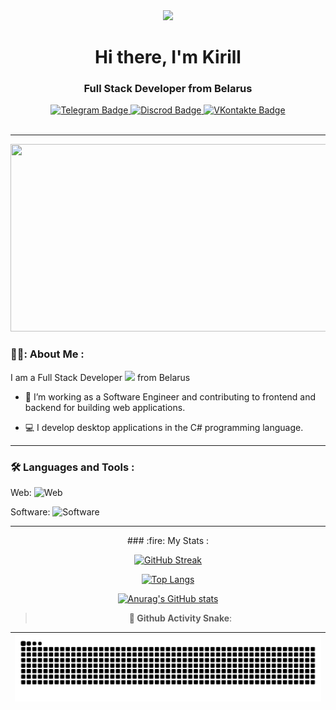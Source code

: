 <div id="header" align="center">
  <img src="https://media.giphy.com/media/bJ4TVNYNUympPgcpem/giphy.gif" width="200"/>
</div>
<div id="header" align="center">
<h1>Hi there, I'm Kirill</h1>
<h3>Full Stack Developer from Belarus</h3>
</div>
<div id="badges" align="center">
  <a href="https://t.me/frexxx7">
    <img src="https://img.shields.io/badge/Telegram-blue?style=for-the-badge&logo=telegram&logoColor=white" alt="Telegram Badge"/>
  </a>
  <a href="https://discordapp.com/users/frexxx7">
    <img src="https://img.shields.io/badge/Discord-7289DA?style=for-the-badge&logo=Discord&logoColor=white" alt="Discrod Badge"/>
  </a>
  <a href="https://vk.com/id387768806">
    <img src="https://img.shields.io/badge/VK-blue?style=for-the-badge&logo=VK&logoColor=white" alt="VKontakte Badge"/>
  </a>
</div>
<div align="center">
  <img src="https://komarev.com/ghpvc/?username=frexxx-7&style=flat-square&color=blue" alt=""/>
</div>

---

<div align="center">
  <img src="https://media.giphy.com/media/137EaR4vAOCn1S/giphy.gif" width="600" height="300"/>
</div>

### 👨‍💻: About Me :

I am a Full Stack Developer  <img src="https://media.giphy.com/media/WUlplcMpOCEmTGBtBW/giphy.gif" width="30">  from Belarus

- :telescope: I’m working as a Software Engineer and contributing to frontend and backend for building web applications.

- 💻 I develop desktop applications in the C# programming language.

---

### :hammer_and_wrench: Languages and Tools :

<div>
  Web:  <img src="https://skillicons.dev/icons?i=html,css,scss,js,react,firebase,gulp,webpack,vite,php,jquery,vscode" title="Web" alt="Web" />&nbsp;
  
  Software:  <img src="https://skillicons.dev/icons?i=cs,github,mysql,git,visualstudio" title="Software" alt="Software" />&nbsp;
  
</div>

---
<div align="center">
### :fire: My Stats :

[![GitHub Streak](http://github-readme-streak-stats.herokuapp.com?user=frexxx-7&theme=dark&background=000000)](https://git.io/streak-stats)

[![Top Langs](https://github-readme-stats.vercel.app/api/top-langs/?username=frexxx-7&layout=compact&theme=vision-friendly-dark)](https://github.com/anuraghazra/github-readme-stats)

[![Anurag's GitHub stats](https://github-readme-stats.vercel.app/api?username=frexxx-7&layout=compact&theme=dark&background=000000)](https://github.com/anuraghazra/github-readme-stats)

> **🐍 Github Activity Snake**:

|![Animation](https://raw.githubusercontent.com/bylickilabs/bylickilabs/f87fa3659c55415e949c3c1a55008ea88e929fd2/github-snake-dark.svg)|
|---|

</div>
